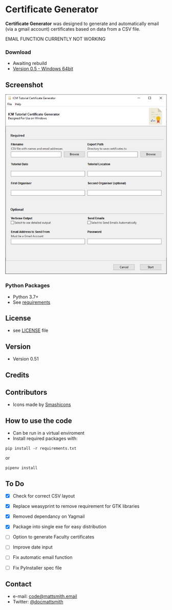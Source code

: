 Certificate Generator 
======
**Certificate Generator** was designed to generate and automatically email (via a gmail account) certificates based on data from a CSV file. 

EMAIL FUNCTION CURRENTLY NOT WORKING 

### Download
* Awaiting rebuild
* [Version 0.5 - Windows 64bit](https://github.com/mattsmithuk/certificate_generator/blob/master/dist/cert_gen.exe)

## Screenshot
![Screenshot software](https://github.com/mattsmithuk/certificate_generator/blob/master/screenshot.png "screenshot software")


### Python Packages
* Python 3.7+
* See [requirements](https://github.com/mattsmithuk/certificate_generator/blob/master/requirements.txt)

## License 
* see [LICENSE](https://github.com/mattsmithuk/certificate_generator/blob/master/LICENSE.md) file

## Version 
* Version 0.51

## Credits

## Contributors
* Icons made by [Smashicons](https://www.flaticon.com/authors/smashicons)

## How to use the code
* Can be run in a virtual enviroment
* Install required packages with: 
```
pip install -r requirements.txt
```
or
```
pipenv install
```

## To Do
- [x] Check for correct CSV layout
- [x] Replace weasyprint to remove requirement for GTK libraries
- [x] Removed dependancy on Yagmail
- [x] Package into single exe for easy distribution
- [ ] Option to generate Faculty certificates
- [ ] Improve date input
- [ ] Fix automatic email function
- [ ] Fix PyInstaller spec file


## Contact
* e-mail: code@mattsmith.email
* Twitter: [@docmattsmith](https://twitter.com/docmattsmith "docmattsmith on twitter")

